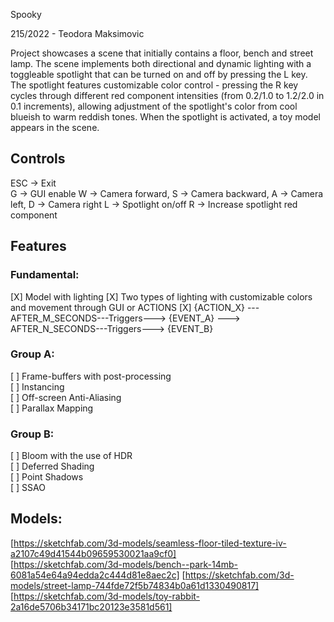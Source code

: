 Spooky

215/2022 - Teodora Maksimovic   

Project showcases a scene that initially contains a floor, bench and street lamp.
The scene implements both directional and dynamic lighting with a toggleable spotlight
that can be turned on and off by pressing the L key. 
The spotlight features customizable color control - pressing the R key cycles through different 
red component intensities (from 0.2/1.0 to 1.2/2.0 in 0.1 increments), allowing adjustment of 
the spotlight's color from cool blueish to warm reddish tones. 
When the spotlight is activated, a toy model appears in the scene.

## Controls

ESC -> Exit  
G -> GUI enable
W -> Camera forward, S -> Camera backward, A -> Camera left, D -> Camera right
L -> Spotlight on/off
R -> Increase spotlight red component  


## Features

### Fundamental:

[X] Model with lighting
[X] Two types of lighting with customizable colors and movement through GUI or ACTIONS
[X] {ACTION_X} --- AFTER_M_SECONDS---Triggers---> {EVENT_A} ---> AFTER_N_SECONDS---Triggers---> {EVENT_B}

### Group A:

[ ] Frame-buffers with post-processing   
[ ] Instancing  
[ ] Off-screen Anti-Aliasing  
[ ] Parallax Mapping

### Group B:
[ ] Bloom with the use of HDR  
[ ] Deferred Shading  
[ ] Point Shadows  
[ ] SSAO

## Models:

[https://sketchfab.com/3d-models/seamless-floor-tiled-texture-iv-a2107c49d41544b09659530021aa9cf0]   
[https://sketchfab.com/3d-models/bench--park-14mb-6081a54e64a94edda2c444d81e8aec2c]
[https://sketchfab.com/3d-models/street-lamp-744fde72f5b74834b0a61d1330490817]
[https://sketchfab.com/3d-models/toy-rabbit-2a16de5706b34171bc20123e3581d561]


